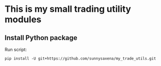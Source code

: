 # This is my small trading utility modules

## Install Python package
Run script:

    pip install -U git+https://github.com/sunnysaxena/my_trade_utils.git
